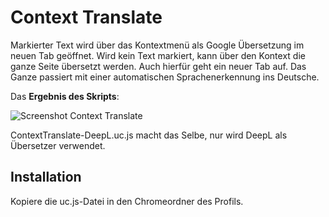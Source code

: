 # Context Translate
Markierter Text wird über das Kontextmenü als Google Übersetzung im neuen Tab geöffnet. Wird kein Text markiert, kann über 
den Kontext die ganze Seite übersetzt werden. Auch hierfür geht ein neuer Tab auf. Das Ganze passiert mit einer automatischen 
Sprachenerkennung ins Deutsche.

Das **Ergebnis des Skripts**:

![Screenshot Context Translate](https://github.com/ardiman/userChrome.js/raw/master/contexttranslate/scr_contexttranslate.png)

ContextTranslate-DeepL.uc.js macht das Selbe, nur wird DeepL als Übersetzer verwendet.

## Installation
Kopiere die uc.js-Datei in den Chromeordner des Profils.
